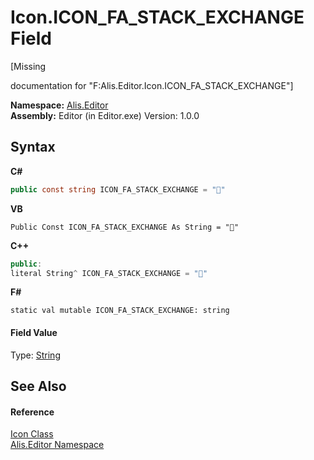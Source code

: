# Icon.ICON_FA_STACK_EXCHANGE Field
 

\[Missing <summary> documentation for "F:Alis.Editor.Icon.ICON_FA_STACK_EXCHANGE"\]

**Namespace:**&nbsp;<a href="b150ade4-39de-a232-5f06-d3cdc1b2c538">Alis.Editor</a><br />**Assembly:**&nbsp;Editor (in Editor.exe) Version: 1.0.0

## Syntax

**C#**<br />
``` C#
public const string ICON_FA_STACK_EXCHANGE = ""
```

**VB**<br />
``` VB
Public Const ICON_FA_STACK_EXCHANGE As String = ""
```

**C++**<br />
``` C++
public:
literal String^ ICON_FA_STACK_EXCHANGE = ""
```

**F#**<br />
``` F#
static val mutable ICON_FA_STACK_EXCHANGE: string
```


#### Field Value
Type: <a href="https://docs.microsoft.com/dotnet/api/system.string" target="_blank">String</a>

## See Also


#### Reference
<a href="cc0f883c-67f8-f772-c6d7-a60b129f22a7">Icon Class</a><br /><a href="b150ade4-39de-a232-5f06-d3cdc1b2c538">Alis.Editor Namespace</a><br />